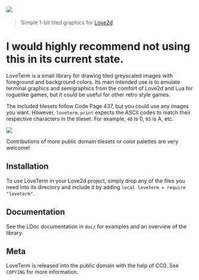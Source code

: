 # ![](assets/header.png)
> Simple 1-bit tiled graphics for [Love2d](https://love2d.org/)

# I would highly recommend not using this in its current state.

LoveTerm is a small library for drawing tiled greyscaled images with 
foreground and background colors. Its main intended use is to emulate
terminal graphics and semigraphics from the comfort of Love2d and Lua
for roguelike games, but it could be useful for other retro style games.

The included tilesets follow Code Page 437, but you could use any images
you want. However, `loveterm.print` expects the ASCII codes to match
their respective characters in the tileset. For example, `48` is 0, `65`
is A, etc.

![](assets/example.png)

Contributions of more public domain tilesets or color palettes are very
welcome!

## Installation
To use LoveTerm in your Love2d project, simply drop any of the files you
need into its directory and include it by adding 
`local loveterm = require "loveterm"`.

## Documentation
See the LDoc documentation in `doc/` for examples and an overview of the 
library.

## Meta
LoveTerm is released into the public domain with the help of CC0. See
`COPYING` for more information.
